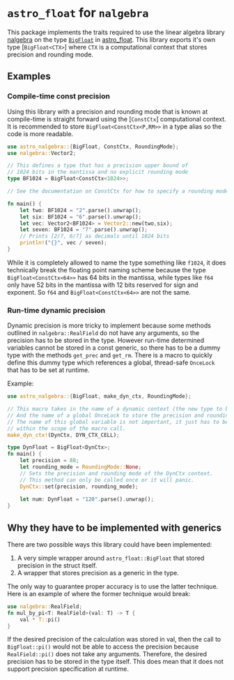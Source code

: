 # `astro_float` for `nalgebra`
This package implements the traits required to use the linear algebra library [nalgebra](https://docs.rs/nalgebra/latest/nalgebra) on the type [`BigFloat`](https://docs.rs/astro-float/latest/astro_float/struct.BigFloat.html) in [astro_float](https://docs.rs/astro_float/latest/astro_float). This library exports it's own type [`BigFloat<CTX>`] where `CTX` is a computational context that stores precision and rounding mode.

## Examples

### Compile-time const precision
Using this library with a precision and rounding mode that is known at compile-time is straight forward using the [`ConstCtx`] computational context. It is recommended to store `BigFloat<ConstCtx<P,RM>>` in a type alias so the code is more readable.
```rust
use astro_nalgebra::{BigFloat, ConstCtx, RoundingMode};
use nalgebra::Vector2;

// This defines a type that has a precision upper bound of
// 1024 bits in the mantissa and no explicit rounding mode 
type BF1024 = BigFloat<ConstCtx<1024>>;

// See the documentation on ConstCtx for how to specify a rounding mode

fn main() {
    let two: BF1024 = "2".parse().unwrap();
    let six: BF1024 = "6".parse().unwrap();
    let vec: Vector2<BF1024> = Vector2::new(two,six);
    let seven: BF1024 = "7".parse().unwrap();
    // Prints [2/7, 6/7] as decimals until 1024 bits
    println!("{}", vec / seven);
}
```

While it is completely allowed to name the type something like `f1024`, it does technically break the floating point naming scheme because the type `BigFloat<ConstCtx<64>>` has 64 bits in the mantissa, while types like `f64` only have 52 bits in the mantissa with 12 bits reserved for sign and exponent. So `f64` and `BigFloat<ConstCtx<64>>` are not the same.

### Run-time dynamic precision
Dynamic precision is more tricky to implement because some methods outlined in `nalgebra::RealField` do not have any arguments, so the precision has to be stored in the type. However run-time determined variables cannot be stored in a const generic, so there has to be a dummy type with the methods `get_prec` and `get_rm`. There is a macro to quickly define this dummy type which references a global, thread-safe `OnceLock` that has to be set at runtime.

Example:
```rust
use astro_nalgebra::{BigFloat, make_dyn_ctx, RoundingMode};

// This macro takes in the name of a dynamic context (the new type to be made)
// And the name of a global OnceLock to store the precision and rounding mode.
// The name of this global variable is not important, it just has to be unique
// within the scope of the macro call.
make_dyn_ctx!(DynCtx, DYN_CTX_CELL);

type DynFloat = BigFloat<DynCtx>;
fn main() {
    let precision = 88;
    let rounding_mode = RoundingMode::None;
    // Sets the precision and rounding mode of the DynCtx context.
    // This method can only be called once or it will panic.
    DynCtx::set(precision, rounding_mode);
    
    let num: DynFloat = "120".parse().unwrap();
}

```

## Why they have to be implemented with generics
There are two possible ways this library could have been implemented:
1. A very simple wrapper around `astro_float::BigFloat` that stored precision in the struct itself.
2. A wrapper that stores precision as a generic in the type.

The only way to guarantee proper accuracy is to use the latter technique. Here is an example of where the former technique would break:
```rust
use nalgebra::RealField;
fn mul_by_pi<T: RealField>(val: T) -> T {
    val * T::pi()
}
```
If the desired precision of the calculation was stored in val, then the call to `BigFloat::pi()` would not be able to access the precision because `RealField::pi()` does not take any arguments. Therefore, the desired precision has to be stored in the type itself. This does mean that it does not support precision specification at runtime.
